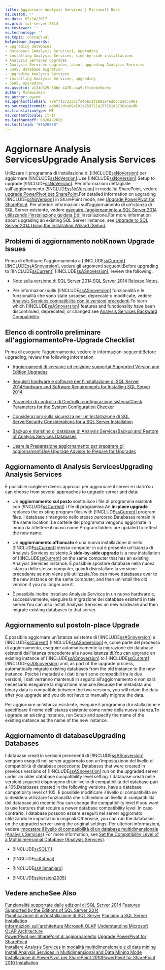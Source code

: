 ```yaml
---
title: Aggiornare Analysis Services | Microsoft Docs
ms.custom: ''
ms.date: 05/24/2017
ms.prod: sql-server-2014
ms.reviewer: ''
ms.technology: ''
ms.topic: conceptual
helpviewer_keywords:
- upgrading databases
- databases [Analysis Services], upgrading
- installing Analysis Services, side-by-side installations
- Analysis Services upgrades
- Analysis Services upgrades, about upgrading Analysis Services
- SSAS, database migration
- upgrading Analysis Services
- installing Analysis Services, upgrading
- SSAS, upgrading
ms.assetid: a131d329-386e-4470-aaa9-ffcde4e5ec0c
author: Minewiskan
ms.author: owend
ms.openlocfilehash: 78bf7f27233bcfd46bc1f189324eddc72adcc961
ms.sourcegitcommit: ad4d92dce894592a259721a1571b1d8736abacdb
ms.translationtype: MT
ms.contentlocale: it-IT
ms.lasthandoff: 08/04/2020
ms.locfileid: "87626870"
---
```

# <a name="upgrade-analysis-services"></a><span data-ttu-id="89fe5-102">Aggiornare Analysis Services</span><span class="sxs-lookup"><span data-stu-id="89fe5-102">Upgrade Analysis Services</span></span>
  <span data-ttu-id="89fe5-103">Utilizzare il programma di installazione di [!INCLUDE[ssNoVersion](../../includes/ssnoversion-md.md)] per aggiornare [!INCLUDE[ssNoVersion](../../includes/ssnoversion-md.md)].</span><span class="sxs-lookup"><span data-stu-id="89fe5-103">Use [!INCLUDE[ssNoVersion](../../includes/ssnoversion-md.md)] Setup to upgrade [!INCLUDE[ssNoVersion](../../includes/ssnoversion-md.md)].</span></span> <span data-ttu-id="89fe5-104">Per informazioni dettagliate sull'aggiornamento [!INCLUDE[ssNoVersion](../../includes/ssnoversion-md.md)] in modalità SharePoint, vedere [upgrade PowerPivot per SharePoint](upgrade-power-pivot-for-sharepoint.md).</span><span class="sxs-lookup"><span data-stu-id="89fe5-104">For detailed information on upgrading [!INCLUDE[ssNoVersion](../../includes/ssnoversion-md.md)] in SharePoint mode, see [Upgrade PowerPivot for SharePoint](upgrade-power-pivot-for-sharepoint.md).</span></span> <span data-ttu-id="89fe5-105">Per ulteriori informazioni sull'aggiornamento di un'istanza di SQL Server esistente, vedere [eseguire l'aggiornamento a SQL Server 2014 utilizzando l'installazione guidata &#40;&#41;di ](upgrade-sql-server-using-the-installation-wizard-setup.md)installazione.</span><span class="sxs-lookup"><span data-stu-id="89fe5-105">For more information about upgrading an existing SQL Server instance, see [Upgrade to SQL Server 2014 Using the Installation Wizard &#40;Setup&#41;](upgrade-sql-server-using-the-installation-wizard-setup.md).</span></span>  
  
## <a name="known-upgrade-issues"></a><span data-ttu-id="89fe5-106">Problemi di aggiornamento noti</span><span class="sxs-lookup"><span data-stu-id="89fe5-106">Known Upgrade Issues</span></span>  
 <span data-ttu-id="89fe5-107">Prima di effettuare l'aggiornamento a [!INCLUDE[ssCurrent](../../includes/sscurrent-md.md)] [!INCLUDE[ssASnoversion](../../includes/ssasnoversion-md.md)], vedere gli argomenti seguenti:</span><span class="sxs-lookup"><span data-stu-id="89fe5-107">Before upgrading to [!INCLUDE[ssCurrent](../../includes/sscurrent-md.md)] [!INCLUDE[ssASnoversion](../../includes/ssasnoversion-md.md)], review the following:</span></span>  
  
-   <span data-ttu-id="89fe5-108">[Note sulla versione di SQL Server 2014](https://go.microsoft.com/fwlink/?LinkID=296445).</span><span class="sxs-lookup"><span data-stu-id="89fe5-108">[SQL Server 2014 Release Notes](https://go.microsoft.com/fwlink/?LinkID=296445).</span></span>  
  
-   <span data-ttu-id="89fe5-109">Per informazioni sulle [!INCLUDE[ssASnoversion](../../includes/ssasnoversion-md.md)] funzionalità e le funzionalità che sono state sospese, deprecate o modificate, vedere [Analysis Services compatibilità con le versioni precedenti](https://docs.microsoft.com/analysis-services/analysis-services-backward-compatibility).</span><span class="sxs-lookup"><span data-stu-id="89fe5-109">To learn which [!INCLUDE[ssASnoversion](../../includes/ssasnoversion-md.md)] features and functionality have been discontinued, deprecated, or changed see [Analysis Services Backward Compatibility](https://docs.microsoft.com/analysis-services/analysis-services-backward-compatibility).</span></span>  
  
## <a name="pre-upgrade-checklist"></a><span data-ttu-id="89fe5-110">Elenco di controllo preliminare all'aggiornamento</span><span class="sxs-lookup"><span data-stu-id="89fe5-110">Pre-Upgrade Checklist</span></span>  
 <span data-ttu-id="89fe5-111">Prima di eseguire l'aggiornamento, vedere le informazioni seguenti:</span><span class="sxs-lookup"><span data-stu-id="89fe5-111">Before upgrading, review the following information:</span></span>  
  
-   [<span data-ttu-id="89fe5-112">Aggiornamenti di versione ed edizione supportati</span><span class="sxs-lookup"><span data-stu-id="89fe5-112">Supported Version and Edition Upgrades</span></span>](supported-version-and-edition-upgrades.md)  
  
-   [<span data-ttu-id="89fe5-113">Requisiti hardware e software per l'installazione di SQL Server 2014</span><span class="sxs-lookup"><span data-stu-id="89fe5-113">Hardware and Software Requirements for Installing SQL Server 2014</span></span>](../../sql-server/install/hardware-and-software-requirements-for-installing-sql-server.md)  
  
-   [<span data-ttu-id="89fe5-114">Parametri di controllo di Controllo configurazione sistema</span><span class="sxs-lookup"><span data-stu-id="89fe5-114">Check Parameters for the System Configuration Checker</span></span>](check-parameters-for-the-system-configuration-checker.md)  
  
-   [<span data-ttu-id="89fe5-115">Considerazioni sulla sicurezza per un'installazione di SQL Server</span><span class="sxs-lookup"><span data-stu-id="89fe5-115">Security Considerations for a SQL Server Installation</span></span>](../../sql-server/install/security-considerations-for-a-sql-server-installation.md)  
  
-   [<span data-ttu-id="89fe5-116">Backup e ripristino di database di Analysis Services</span><span class="sxs-lookup"><span data-stu-id="89fe5-116">Backup and Restore of Analysis Services Databases</span></span>](https://docs.microsoft.com/analysis-services/multidimensional-models/backup-and-restore-of-analysis-services-databases)  
  
-   [<span data-ttu-id="89fe5-117">Usare la Preparazione aggiornamento per preparare gli aggiornamenti</span><span class="sxs-lookup"><span data-stu-id="89fe5-117">Use Upgrade Advisor to Prepare for Upgrades</span></span>](../../sql-server/install/use-upgrade-advisor-to-prepare-for-upgrades.md)  
  
## <a name="upgrading-analysis-services"></a><span data-ttu-id="89fe5-118">Aggiornamento di Analysis Services</span><span class="sxs-lookup"><span data-stu-id="89fe5-118">Upgrading Analysis Services</span></span>  
 <span data-ttu-id="89fe5-119">È possibile scegliere diversi approcci per aggiornare il server e i dati:</span><span class="sxs-lookup"><span data-stu-id="89fe5-119">You can choose from several approaches to upgrade server and data:</span></span>  
  
-   <span data-ttu-id="89fe5-120">Un **aggiornamento sul posto** sostituisce i file di programma esistenti con [!INCLUDE[ssCurrent](../../includes/sscurrent-md.md)] i file di programma.</span><span class="sxs-lookup"><span data-stu-id="89fe5-120">An **in-place upgrade** replaces the existing program files with [!INCLUDE[ssCurrent](../../includes/sscurrent-md.md)] program files.</span></span> <span data-ttu-id="89fe5-121">I database rimangono nello stesso percorso.</span><span class="sxs-lookup"><span data-stu-id="89fe5-121">Databases remain in the same location.</span></span> <span data-ttu-id="89fe5-122">Le cartelle del programma vengono aggiornate in modo da riflettere il nuovo nome.</span><span class="sxs-lookup"><span data-stu-id="89fe5-122">Program folders are updated to reflect the new name.</span></span>  
  
-   <span data-ttu-id="89fe5-123">Un **aggiornamento affiancato** è una nuova installazione di nello [!INCLUDE[ssCurrent](../../includes/sscurrent-md.md)] stesso computer in cui è presente un'istanza di Analysis Services esistente.</span><span class="sxs-lookup"><span data-stu-id="89fe5-123">A **side-by-side upgrade** is a new installation of [!INCLUDE[ssCurrent](../../includes/sscurrent-md.md)] on the same computer that has an existing Analysis Services instance.</span></span> <span data-ttu-id="89fe5-124">È possibile spostare database nella nuova istanza dello stesso computer, quindi disinstallare la versione precedente se non viene più utilizzata.</span><span class="sxs-lookup"><span data-stu-id="89fe5-124">You can move databases over to the new instance on the same computer, and then uninstall the old version if you no longer use it.</span></span>  
  
-   <span data-ttu-id="89fe5-125">È possibile inoltre installare Analysis Services in un nuovo hardware e, successivamente, eseguire la migrazione dei database esistenti in tale server.</span><span class="sxs-lookup"><span data-stu-id="89fe5-125">You can also install Analysis Services on new hardware and then migrate existing databases to that server.</span></span>  
  
## <a name="in-place-upgrade"></a><span data-ttu-id="89fe5-126">Aggiornamento sul posto</span><span class="sxs-lookup"><span data-stu-id="89fe5-126">In-place Upgrade</span></span>  
 <span data-ttu-id="89fe5-127">È possibile aggiornare un'istanza esistente di [!INCLUDE[ssASnoversion](../../includes/ssasnoversion-md.md)] a [!INCLUDE[ssCurrent](../../includes/sscurrent-md.md)] [!INCLUDE[ssASnoversion](../../includes/ssasnoversion-md.md)] e, come parte del processo di aggiornamento, eseguire automaticamente la migrazione dei database esistenti dall'istanza precedente alla nuova istanza di.</span><span class="sxs-lookup"><span data-stu-id="89fe5-127">You can upgrade an existing instance of [!INCLUDE[ssASnoversion](../../includes/ssasnoversion-md.md)] to [!INCLUDE[ssCurrent](../../includes/sscurrent-md.md)] [!INCLUDE[ssASnoversion](../../includes/ssasnoversion-md.md)] and, as part of the upgrade process, automatically migrate existing databases from the old instance to the new instance.</span></span> <span data-ttu-id="89fe5-128">Poiché i metadati e i dati binari sono compatibili tra le due versioni, i dati verranno mantenuti in seguito all'aggiornamento e non sarà necessario eseguirne la migrazione manuale.</span><span class="sxs-lookup"><span data-stu-id="89fe5-128">Because the metadata and binary data is compatible between the two versions, you will retain the data after you upgrade and you do not have to manually migrate the data.</span></span>  
  
 <span data-ttu-id="89fe5-129">Per aggiornare un'istanza esistente, eseguire il programma di installazione e specificare il nome dell'istanza esistente come nome della nuova istanza.</span><span class="sxs-lookup"><span data-stu-id="89fe5-129">To upgrade an existing instance, run Setup and specify the name of the existing instance as the name of the new instance.</span></span>  
  
## <a name="upgrading-databases"></a><span data-ttu-id="89fe5-130">Aggiornamento di database</span><span class="sxs-lookup"><span data-stu-id="89fe5-130">Upgrading Databases</span></span>  
 <span data-ttu-id="89fe5-131">I database creati in versioni precedenti di [!INCLUDE[ssASnoversion](../../includes/ssasnoversion-md.md)] vengono eseguiti nel server aggiornato con un'impostazione del livello di compatibilità di database precedente.</span><span class="sxs-lookup"><span data-stu-id="89fe5-131">Databases that were created in previous versions of [!INCLUDE[ssASnoversion](../../includes/ssasnoversion-md.md)] run on the upgraded server under an older database compatibility level setting.</span></span> <span data-ttu-id="89fe5-132">I database creati nelle versioni seguenti dispongono di un livello di compatibilità del database pari a 105.</span><span class="sxs-lookup"><span data-stu-id="89fe5-132">Databases created in the following versions, have a database compatibility level of 105.</span></span> <span data-ttu-id="89fe5-133">È possibile modificare il livello di compatibilità se si desidera utilizzare funzionalità che richiedono un livello di compatibilità del database più recente.</span><span class="sxs-lookup"><span data-stu-id="89fe5-133">You can change the compatibility level if you want to use features that require a newer database compatibility level.</span></span> <span data-ttu-id="89fe5-134">In caso contrario, i database possono essere eseguiti nel server aggiornato utilizzando le impostazioni originali.</span><span class="sxs-lookup"><span data-stu-id="89fe5-134">Otherwise, you can run the databases on the upgraded server using the original settings.</span></span> <span data-ttu-id="89fe5-135">Per ulteriori informazioni, vedere [impostare il livello di compatibilità di un database multidimensionale &#40;Analysis Services&#41;](https://docs.microsoft.com/analysis-services/multidimensional-models/compatibility-level-of-a-multidimensional-database-analysis-services).</span><span class="sxs-lookup"><span data-stu-id="89fe5-135">For more information, see [Set the Compatibility Level of a Multidimensional Database &#40;Analysis Services&#41;](https://docs.microsoft.com/analysis-services/multidimensional-models/compatibility-level-of-a-multidimensional-database-analysis-services).</span></span>  
  
-   [!INCLUDE[ssSQL11](../../includes/sssql11-md.md)]  
  
-   [!INCLUDE[ssKatmai](../../includes/sskatmai-md.md)]  
  
-   [!INCLUDE[ssKilimanjaro](../../includes/sskilimanjaro-md.md)]  
  
-   [!INCLUDE[ssVersion2005](../../includes/ssversion2005-md.md)]  
  
## <a name="see-also"></a><span data-ttu-id="89fe5-136">Vedere anche</span><span class="sxs-lookup"><span data-stu-id="89fe5-136">See Also</span></span>  
 <span data-ttu-id="89fe5-137">[Funzionalità supportate dalle edizioni di SQL Server 2014](../../getting-started/features-supported-by-the-editions-of-sql-server-2014.md) </span><span class="sxs-lookup"><span data-stu-id="89fe5-137">[Features Supported by the Editions of SQL Server 2014](../../getting-started/features-supported-by-the-editions-of-sql-server-2014.md) </span></span>  
 <span data-ttu-id="89fe5-138">[Pianificazione di un'installazione di SQL Server](../../sql-server/install/planning-a-sql-server-installation.md) </span><span class="sxs-lookup"><span data-stu-id="89fe5-138">[Planning a SQL Server Installation](../../sql-server/install/planning-a-sql-server-installation.md) </span></span>  
 <span data-ttu-id="89fe5-139">[Informazioni sull'architettura Microsoft OLAP](https://docs.microsoft.com/analysis-services/multidimensional-models/olap-physical/understanding-microsoft-olap-architecture) </span><span class="sxs-lookup"><span data-stu-id="89fe5-139">[Understanding Microsoft OLAP Architecture](https://docs.microsoft.com/analysis-services/multidimensional-models/olap-physical/understanding-microsoft-olap-architecture) </span></span>  
 <span data-ttu-id="89fe5-140">[PowerPivot per SharePoint di aggiornamento](upgrade-power-pivot-for-sharepoint.md) </span><span class="sxs-lookup"><span data-stu-id="89fe5-140">[Upgrade PowerPivot for SharePoint](upgrade-power-pivot-for-sharepoint.md) </span></span>  
 <span data-ttu-id="89fe5-141">[Installare Analysis Services in modalità multidimensionale e di data mining](../../sql-server/install/install-analysis-services-in-multidimensional-and-data-mining-mode.md) </span><span class="sxs-lookup"><span data-stu-id="89fe5-141">[Install Analysis Services in Multidimensional and Data Mining Mode](../../sql-server/install/install-analysis-services-in-multidimensional-and-data-mining-mode.md) </span></span>  
 [<span data-ttu-id="89fe5-142">Installazione di PowerPivot per SharePoint 2010</span><span class="sxs-lookup"><span data-stu-id="89fe5-142">PowerPivot for SharePoint 2010 Installation</span></span>](../../sql-server/install/powerpivot-for-sharepoint-2010-installation.md)  
  
  
